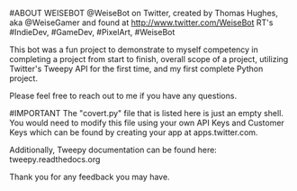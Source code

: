 #ABOUT WEISEBOT
@WeiseBot on Twitter, created by Thomas Hughes, aka @WeiseGamer and found at http://www.twitter.com/WeiseBot
RT's #IndieDev, #GameDev, #PixelArt, #WeiseBot

This bot was a fun project to demonstrate to myself competency in completing a project from start to finish, overall scope of a project, utilizing Twitter's Tweepy API for the first time, and my first complete Python project.

Please feel free to reach out to me if you have any questions.

#IMPORTANT
The "covert.py" file that is listed here is just an empty shell. You would need to modify this file using your own API Keys and Customer Keys which can be found by creating your app at apps.twitter.com.

Additionally, Tweepy documentation can be found here: tweepy.readthedocs.org

Thank you for any feedback you may have.
